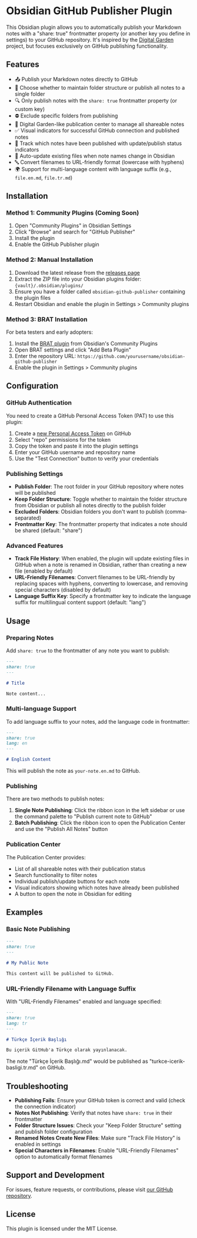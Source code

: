 # Obsidian GitHub Publisher Plugin

This Obsidian plugin allows you to automatically publish your Markdown notes with a "share: true" frontmatter property (or another key you define in settings) to your GitHub repository. It's inspired by the [Digital Garden](https://github.com/oleeskild/obsidian-digital-garden) project, but focuses exclusively on GitHub publishing functionality.

## Features

- 📤 Publish your Markdown notes directly to GitHub
- 📂 Choose whether to maintain folder structure or publish all notes to a single folder
- 🔍 Only publish notes with the `share: true` frontmatter property (or custom key)
- ⛔ Exclude specific folders from publishing
- 🔄 Digital Garden-like publication center to manage all shareable notes
- ✅ Visual indicators for successful GitHub connection and published notes
- 🔄 Track which notes have been published with update/publish status indicators
- 🔗 Auto-update existing files when note names change in Obsidian
- 🔤 Convert filenames to URL-friendly format (lowercase with hyphens)
- 🌍 Support for multi-language content with language suffix (e.g., `file.en.md`, `file.tr.md`)

## Installation

### Method 1: Community Plugins (Coming Soon)
1. Open "Community Plugins" in Obsidian Settings
2. Click "Browse" and search for "GitHub Publisher"
3. Install the plugin
4. Enable the GitHub Publisher plugin

### Method 2: Manual Installation
1. Download the latest release from the [releases page](https://github.com/yourusername/obsidian-github-publisher/releases)
2. Extract the ZIP file into your Obsidian plugins folder: `{vault}/.obsidian/plugins/`
3. Ensure you have a folder called `obsidian-github-publisher` containing the plugin files
4. Restart Obsidian and enable the plugin in Settings > Community plugins

### Method 3: BRAT Installation
For beta testers and early adopters:
1. Install the [BRAT plugin](https://github.com/TfTHacker/obsidian42-brat) from Obsidian's Community Plugins
2. Open BRAT settings and click "Add Beta Plugin"
3. Enter the repository URL: `https://github.com/yourusername/obsidian-github-publisher`
4. Enable the plugin in Settings > Community plugins

## Configuration

### GitHub Authentication

You need to create a GitHub Personal Access Token (PAT) to use this plugin:

1. Create a [new Personal Access Token](https://github.com/settings/tokens/new) on GitHub
2. Select "repo" permissions for the token
3. Copy the token and paste it into the plugin settings
4. Enter your GitHub username and repository name
5. Use the "Test Connection" button to verify your credentials

### Publishing Settings

- **Publish Folder**: The root folder in your GitHub repository where notes will be published
- **Keep Folder Structure**: Toggle whether to maintain the folder structure from Obsidian or publish all notes directly to the publish folder
- **Excluded Folders**: Obsidian folders you don't want to publish (comma-separated)
- **Frontmatter Key**: The frontmatter property that indicates a note should be shared (default: "share")

### Advanced Features

- **Track File History**: When enabled, the plugin will update existing files in GitHub when a note is renamed in Obsidian, rather than creating a new file (enabled by default)
- **URL-Friendly Filenames**: Convert filenames to be URL-friendly by replacing spaces with hyphens, converting to lowercase, and removing special characters (disabled by default)
- **Language Suffix Key**: Specify a frontmatter key to indicate the language suffix for multilingual content support (default: "lang")

## Usage

### Preparing Notes

Add `share: true` to the frontmatter of any note you want to publish:

```markdown
---
share: true
---

# Title

Note content...
```

### Multi-language Support

To add language suffix to your notes, add the language code in frontmatter:

```markdown
---
share: true
lang: en
---

# English Content
```

This will publish the note as `your-note.en.md` to GitHub.

### Publishing

There are two methods to publish notes:

1. **Single Note Publishing**: Click the ribbon icon in the left sidebar or use the command palette to "Publish current note to GitHub"
2. **Batch Publishing**: Click the ribbon icon to open the Publication Center and use the "Publish All Notes" button

### Publication Center

The Publication Center provides:

- List of all shareable notes with their publication status
- Search functionality to filter notes
- Individual publish/update buttons for each note
- Visual indicators showing which notes have already been published
- A button to open the note in Obsidian for editing

## Examples

### Basic Note Publishing

```markdown
---
share: true
---

# My Public Note

This content will be published to GitHub.
```

### URL-Friendly Filename with Language Suffix

With "URL-Friendly Filenames" enabled and language specified:

```markdown
---
share: true
lang: tr
---

# Türkçe İçerik Başlığı

Bu içerik GitHub'a Türkçe olarak yayınlanacak.
```

The note "Türkçe İçerik Başlığı.md" would be published as "turkce-icerik-basligi.tr.md" on GitHub.

## Troubleshooting

- **Publishing Fails**: Ensure your GitHub token is correct and valid (check the connection indicator)
- **Notes Not Publishing**: Verify that notes have `share: true` in their frontmatter
- **Folder Structure Issues**: Check your "Keep Folder Structure" setting and publish folder configuration
- **Renamed Notes Create New Files**: Make sure "Track File History" is enabled in settings
- **Special Characters in Filenames**: Enable "URL-Friendly Filenames" option to automatically format filenames

## Support and Development

For issues, feature requests, or contributions, please visit [our GitHub repository](https://github.com/yourusername/obsidian-github-publisher).

## License

This plugin is licensed under the MIT License.
